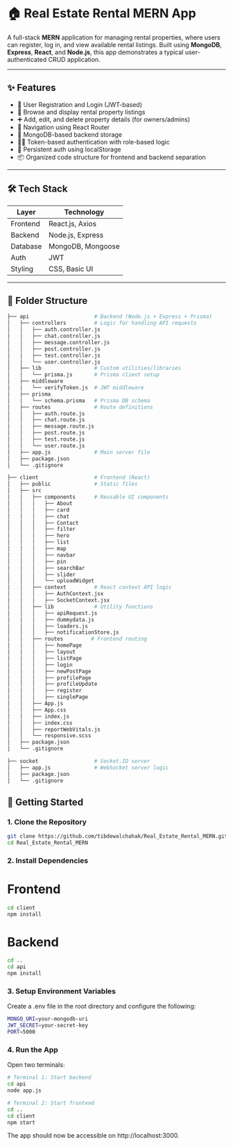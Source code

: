 # 🏠 Real Estate Rental MERN App

A full-stack **MERN** application for managing rental properties, where users can register, log in, and view available rental listings. Built using **MongoDB**, **Express**, **React**, and **Node.js**, this app demonstrates a typical user-authenticated CRUD application.

---

## ✨ Features

- 🔐 User Registration and Login (JWT-based)
- 🏡 Browse and display rental property listings
- ➕ Add, edit, and delete property details (for owners/admins)
- 🧭 Navigation using React Router
- 💾 MongoDB-based backend storage
- 🧑‍💻 Token-based authentication with role-based logic
- 🔄 Persistent auth using localStorage
- 📦 Organized code structure for frontend and backend separation

---

## 🛠️ Tech Stack

| Layer     | Technology        |
|-----------|-------------------|
| Frontend  | React.js, Axios   |
| Backend   | Node.js, Express  |
| Database  | MongoDB, Mongoose |
| Auth      | JWT               |
| Styling   | CSS, Basic UI     |

---

## 📁 Folder Structure

```bash
├── api                     # Backend (Node.js + Express + Prisma)
│   ├── controllers         # Logic for handling API requests
│   │   ├── auth.controller.js
│   │   ├── chat.controller.js
│   │   ├── message.controller.js
│   │   ├── post.controller.js
│   │   ├── test.controller.js
│   │   └── user.controller.js
│   ├── lib                 # Custom utilities/libraries
│   │   └── prisma.js       # Prisma client setup
│   ├── middleware
│   │   └── verifyToken.js  # JWT middleware
│   ├── prisma
│   │   └── schema.prisma   # Prisma DB schema
│   ├── routes              # Route definitions
│   │   ├── auth.route.js
│   │   ├── chat.route.js
│   │   ├── message.route.js
│   │   ├── post.route.js
│   │   ├── test.route.js
│   │   └── user.route.js
│   ├── app.js              # Main server file
│   ├── package.json
│   └── .gitignore

├── client                  # Frontend (React)
│   ├── public              # Static files
│   ├── src
│   │   ├── components      # Reusable UI components
│   │   │   ├── About
│   │   │   ├── card
│   │   │   ├── chat
│   │   │   ├── Contact
│   │   │   ├── filter
│   │   │   ├── hero
│   │   │   ├── list
│   │   │   ├── map
│   │   │   ├── navbar
│   │   │   ├── pin
│   │   │   ├── searchBar
│   │   │   ├── slider
│   │   │   └── uploadWidget
│   │   ├── context         # React context API logic
│   │   │   ├── AuthContext.jsx
│   │   │   ├── SocketContext.jsx
│   │   ├── lib             # Utility functions
│   │   │   ├── apiRequest.js
│   │   │   ├── dummydata.js
│   │   │   ├── loaders.js
│   │   │   ├── notificationStore.js
│   │   ├── routes         # Frontend routing
│   │   │   ├── homePage
│   │   │   ├── layout
│   │   │   ├── listPage
│   │   │   ├── login
│   │   │   ├── newPostPage
│   │   │   ├── profilePage
│   │   │   ├── profileUpdate
│   │   │   ├── register
│   │   │   ├── singlePage
│   │   ├── App.js
│   │   ├── App.css
│   │   ├── index.js
│   │   ├── index.css
│   │   ├── reportWebVitals.js
│   │   └── responsive.scss
│   ├── package.json
│   └── .gitignore

├── socket                  # Socket.IO server
│   ├── app.js              # WebSocket server logic
│   ├── package.json
│   └── .gitignore
```

## 🚀 Getting Started

### 1. Clone the Repository
```bash
git clone https://github.com/tibdewalchahak/Real_Estate_Rental_MERN.git
cd Real_Estate_Rental_MERN
```

### 2. Install Dependencies
# Frontend
```bash
cd client
npm install
```
# Backend
```bash
cd ..
cd api
npm install
```

### 3. Setup Environment Variables
Create a .env file in the root directory and configure the following:
```bash
MONGO_URI=your-mongodb-uri
JWT_SECRET=your-secret-key
PORT=5000
```

### 4. Run the App
Open two terminals:
```bash
# Terminal 1: Start backend
cd api
node app.js

# Terminal 2: Start frontend
cd ..
cd client
npm start
```

The app should now be accessible on http://localhost:3000.


